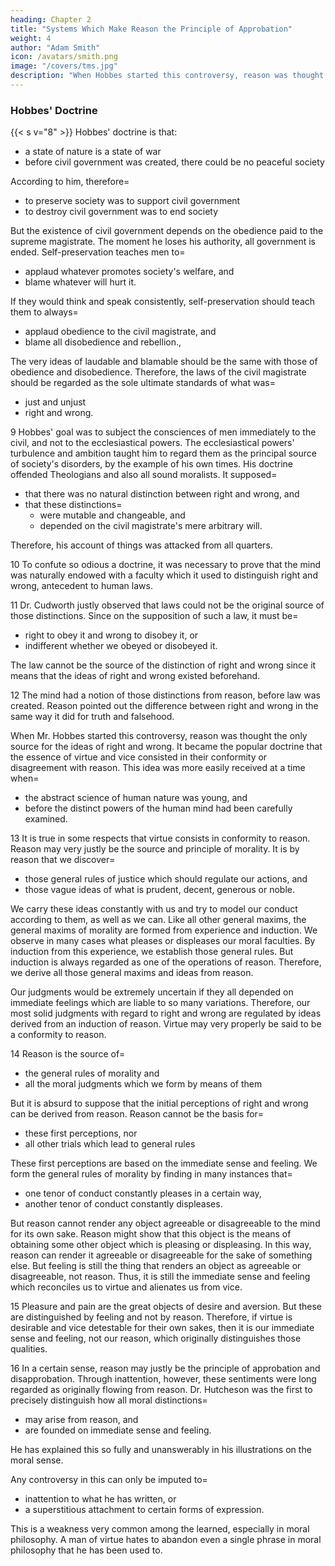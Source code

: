 ```yaml
---
heading: Chapter 2
title: "Systems Which Make Reason the Principle of Approbation"
weight: 4
author: "Adam Smith"
icon: /avatars/smith.png
image: "/covers/tms.jpg"
description: "When Hobbes started this controversy, reason was thought the only source for the ideas of right and wrong. It became the popular doctrine that the essence of virtue and vice consisted in their conformity or disagreement with reason"
---
```





### Hobbes' Doctrine

{{< s v="8" >}} Hobbes' doctrine is that:
- a state of nature is a state of war
- before civil government was created, there could be no peaceful society

According to him, therefore= 
- to preserve society was to support civil government
- to destroy civil government was to end society

But the existence of civil government depends on the obedience paid to the supreme magistrate. The moment he loses his authority, all government is ended. Self-preservation teaches men to= 
- applaud whatever promotes society's welfare, and
- blame whatever will hurt it.

If they would think and speak consistently, self-preservation should teach them to always= 
- applaud obedience to the civil magistrate, and
- blame all disobedience and rebellion.,

The very ideas of laudable and blamable should be the same with those of obedience and disobedience. Therefore, the laws of the civil magistrate should be regarded as the sole ultimate standards of what was= 
- just and unjust
- right and wrong.

9 Hobbes' goal was to subject the consciences of men immediately to the civil, and not to the ecclesiastical powers. The ecclesiastical powers' turbulence and ambition taught him to regard them as the principal source of society's disorders, by the example of his own times. His doctrine offended Theologians and also all sound moralists. It supposed= 
- that there was no natural distinction between right and wrong, and
- that these distinctions= 
  - were mutable and changeable, and
  - depended on the civil magistrate's mere arbitrary will.

Therefore, his account of things was attacked from all quarters.

10 To confute so odious a doctrine, it was necessary to prove that the mind was naturally endowed with a faculty which it used to distinguish right and wrong, antecedent to human laws.

11 Dr. Cudworth justly observed that laws could not be the original source of those distinctions. Since on the supposition of such a law, it must be= 
- right to obey it and wrong to disobey it, or
- indifferent whether we obeyed or disobeyed it.

<!-- The law which could be obeyed or disobeyed, could not . The law which was right to obey and wrong to disobey was also not the source. Since even this supposed=  -->

The law cannot be the source of the distinction of right and wrong since it means that the ideas of right and wrong existed beforehand.

<!-- leads to= 
- the antecedent ,
- that obedience to the law was conformable to the idea of right, and
- that disobedience to the law, to that of wrong. -->

12 The mind had a notion of those distinctions from reason, before law was created. Reason pointed out the difference between right and wrong in the same way it did for truth and falsehood. 

When Mr. Hobbes started this controversy, reason was thought the only source for the ideas of right and wrong. It became the popular doctrine that the essence of virtue and vice consisted in their conformity or disagreement with reason. This idea was more easily received at a time when= 

<!-- This conclusion is true in some respects but is rather hasty in others. --> 
- the abstract science of human nature was young, and 
- before the distinct powers of the human mind had been carefully examined<!--  and distinguished from one another -->.

<!-- Reason was thus considered as the original source and principle of approbation and disapprobation. -->


13 It is true in some respects that virtue consists in conformity to reason. Reason may very justly be the source and principle of morality. It is by reason that we discover= 
<!-- = 
- approbation and disapprobation,
- of all solid judgments on right and wrong. -->
- those general rules of justice which should regulate our actions, and
- those vague ideas of what is prudent, decent, generous or noble.

We carry these ideas constantly with us and try to model our conduct according to them, as well as we can. Like all other general maxims, the general maxims of morality are formed from experience and induction. We observe in many cases what pleases or displeases our moral faculties. By induction from this experience, we establish those general rules. But induction is always regarded as one of the operations of reason. Therefore, we derive all those general maxims and ideas from reason.
<!-- - these approve or disapprove of. -->
<!-- These ideas regulate most of our moral judgments. -->
Our judgments would be extremely uncertain if they all depended on immediate feelings which are liable to so many variations. Therefore, our most solid judgments with regard to right and wrong are regulated by ideas derived from an induction of reason. Virtue may very properly be said to be a conformity to reason.
<!-- They are capable of being altered by the different states of health and humour.  -->
<!-- Reason may be considered as the source and principle of approbation and disapprobation. -->

14 Reason is the source of= 
- the general rules of morality and
- all the moral judgments which we form by means of them

But it is absurd to suppose that the initial perceptions of right and wrong can be derived from reason. Reason cannot be the basis for= 
<!-- , even from experiences on which the general rules are formed. -->
- these first perceptions, nor
- all other trials which lead to general rules

These first perceptions are based on the immediate sense and feeling. We form the general rules of morality by finding in many instances that= 
- one tenor of conduct constantly pleases in a certain way,
- another tenor of conduct constantly displeases.

But reason cannot render any object agreeable or disagreeable to the mind for its own sake. Reason might show that this object is the means of obtaining some other object which is pleasing or displeasing. In this way, reason can render it agreeable or disagreeable for the sake of something else. But feeling is still the thing that renders an object as agreeable or disagreeable, not reason. Thus, it is still the immediate sense and feeling which reconciles us to virtue and alienates us from vice.
<!-- If virtue pleases and vice displeases for their own sakes, it is  -->


15 Pleasure and pain are the great objects of desire and aversion. But these are distinguished by feeling and not by reason. Therefore, if virtue is desirable and vice detestable for their own sakes, then it is our immediate sense and feeling, not our reason, which originally distinguishes those qualities.


16 In a certain sense, reason may justly be the principle of approbation and disapprobation. Through inattention, however, these sentiments were long regarded as originally flowing from reason. Dr. Hutcheson was the first to precisely distinguish how all moral distinctions= 
- may arise from reason, and
- are founded on immediate sense and feeling.

He has explained this so fully and unanswerably in his illustrations on the moral sense.

Any controversy in this can only be imputed to= 
- inattention to what he has written, or
- a superstitious attachment to certain forms of expression.

This is a weakness very common among the learned, especially in moral philosophy. A man of virtue hates to abandon even a single phrase in moral philosophy that he has been used to.
